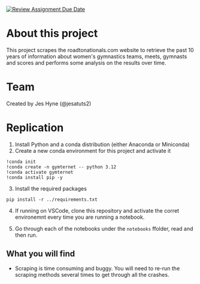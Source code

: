 [![Review Assignment Due Date](https://classroom.github.com/assets/deadline-readme-button-22041afd0340ce965d47ae6ef1cefeee28c7c493a6346c4f15d667ab976d596c.svg)](https://classroom.github.com/a/VaFOWmpj)

# About this project
This project scrapes the roadtonationals.com website to retrieve the past 10 years of information about women's gymnastics teams, meets, gymnasts and scores and performs some analysis on the results over time.

# Team
Created by Jes Hyne (@jesatuts2)

# Replication
1. Install Python and a conda distribution (either Anaconda or Miniconda)
2. Create a new conda environment for this project and activate it

```
!conda init
!conda create -n gymternet -- python 3.12
!conda activate gymternet 
!conda install pip -y
```

3. Install the required packages

```
pip install -r ../requirements.txt
```

4. If running on VSCode, clone this repository and activate the corret environemnt every time you are running a notebook.

5. Go through each of the notebooks under the `notebooks` ffolder, read and then run.

## What you will find

- Scraping is time consuming and buggy. You will need to re-run the scraping methods several times to get through all the crashes.

